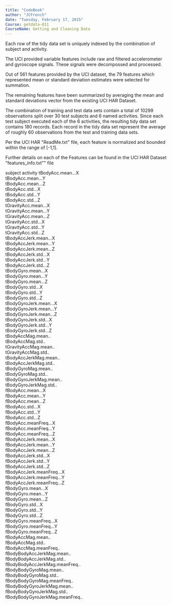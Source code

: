 ```yaml
---
title: "CodeBook"
author: "JCFrench"
date: "Tuesday, February 17, 2015"
Course: getdata-011
CourseName: Getting and Cleaning Data
---
```


Each row of the tidy data set is uniquely indexed by the combination of subject 
and activity.

The UCI provided variable features include raw and filtered accelerometer and 
gyroscope signals. These signals were decompossed and processed.

Out of 561 features provided by the UCI dataset, the 79 features which 
represented mean or standard deviation estimates were selected for summation.

The remaining features have been summarized by averaging the mean and standard deviations vector from the existing UCI HAR Dataset. 

The combination of training and test data sets contain a total of 10299 
observations split over 30 test subjects and 6 named activities. Since each test
subject executed each of the 6 activities, the resulting tidy data set contains 
180 records. Each record in the tidy data set represent the average of roughly 60 observations from the test and training data sets.

Per the UCI HAR "ReadMe.txt" file, each feature is normalized and bounded 
within the range of [-1,1].

Further details on each of the Features can be found in the UCI HAR Dataset 
"features_info.txt"" file

subject
activity
tBodyAcc.mean...X               
tBodyAcc.mean...Y              
tBodyAcc.mean...Z               
tBodyAcc.std...X               
tBodyAcc.std...Y                
tBodyAcc.std...Z               
tGravityAcc.mean...X            
tGravityAcc.mean...Y           
tGravityAcc.mean...Z            
tGravityAcc.std...X            
tGravityAcc.std...Y             
tGravityAcc.std...Z            
tBodyAccJerk.mean...X           
tBodyAccJerk.mean...Y          
tBodyAccJerk.mean...Z           
tBodyAccJerk.std...X           
tBodyAccJerk.std...Y            
tBodyAccJerk.std...Z           
tBodyGyro.mean...X              
tBodyGyro.mean...Y             
tBodyGyro.mean...Z              
tBodyGyro.std...X              
tBodyGyro.std...Y               
tBodyGyro.std...Z              
tBodyGyroJerk.mean...X          
tBodyGyroJerk.mean...Y         
tBodyGyroJerk.mean...Z          
tBodyGyroJerk.std...X          
tBodyGyroJerk.std...Y           
tBodyGyroJerk.std...Z          
tBodyAccMag.mean..              
tBodyAccMag.std..              
tGravityAccMag.mean..           
tGravityAccMag.std..           
tBodyAccJerkMag.mean..          
tBodyAccJerkMag.std..          
tBodyGyroMag.mean..             
tBodyGyroMag.std..             
tBodyGyroJerkMag.mean..         
tBodyGyroJerkMag.std..         
fBodyAcc.mean...X               
fBodyAcc.mean...Y              
fBodyAcc.mean...Z               
fBodyAcc.std...X               
fBodyAcc.std...Y                
fBodyAcc.std...Z               
fBodyAcc.meanFreq...X           
fBodyAcc.meanFreq...Y          
fBodyAcc.meanFreq...Z           
fBodyAccJerk.mean...X          
fBodyAccJerk.mean...Y           
fBodyAccJerk.mean...Z          
fBodyAccJerk.std...X            
fBodyAccJerk.std...Y           
fBodyAccJerk.std...Z            
fBodyAccJerk.meanFreq...X      
fBodyAccJerk.meanFreq...Y       
fBodyAccJerk.meanFreq...Z      
fBodyGyro.mean...X              
fBodyGyro.mean...Y             
fBodyGyro.mean...Z              
fBodyGyro.std...X              
fBodyGyro.std...Y               
fBodyGyro.std...Z              
fBodyGyro.meanFreq...X          
fBodyGyro.meanFreq...Y         
fBodyGyro.meanFreq...Z          
fBodyAccMag.mean..             
fBodyAccMag.std..               
fBodyAccMag.meanFreq..         
fBodyBodyAccJerkMag.mean..      
fBodyBodyAccJerkMag.std..      
fBodyBodyAccJerkMag.meanFreq..  
fBodyBodyGyroMag.mean..        
fBodyBodyGyroMag.std..          
fBodyBodyGyroMag.meanFreq..    
fBodyBodyGyroJerkMag.mean..     
fBodyBodyGyroJerkMag.std..     
fBodyBodyGyroJerkMag.meanFreq..
